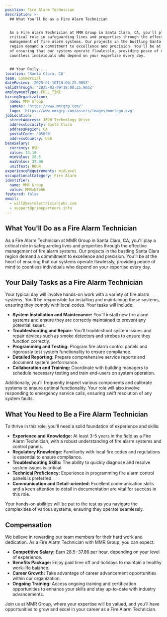 ```yaml
---
position: Fire Alarm Technician
description: >-
  ## What You'll Do as a Fire Alarm Technician


  As a Fire Alarm Technician at MMR Group in Santa Clara, CA, you'll play a
  critical role in safeguarding lives and properties through the effective
  management of fire alarm systems. Our projects in the bustling Santa Clara
  region demand a commitment to excellence and precision. You'll be at the heart
  of ensuring that our systems operate flawlessly, providing peace of mind to
  countless individuals who depend on your expertise every day.


  ## Your Daily ...
location: 'Santa Clara, CA'
team: Commercial
datePosted: '2025-01-10T19:00:25.905Z'
validThrough: '2025-02-09T19:00:25.905Z'
employmentType: FULL_TIME
hiringOrganization:
  name: MMR Group
  sameAs: 'https://www.mmrgrp.com/'
  logo: 'https://www.mmrgrp.com/assets/images/mmrlogo.svg'
jobLocation:
  streetAddress: 3690 Technology Drive
  addressLocality: Santa Clara
  addressRegion: CA
  postalCode: '95050'
  addressCountry: USA
baseSalary:
  currency: USD
  value: 33.18
  minValue: 28.5
  maxValue: 37.86
  unitText: HOUR
experienceRequirements: midLevel
occupationalCategory: Fire Alarm
identifier:
  name: MMR Group
  value: MMRvb7e8b
featured: false
email:
  - will@bestelectricianjobs.com
  - support@primepartners.info
---
```




## What You'll Do as a Fire Alarm Technician

As a Fire Alarm Technician at MMR Group in Santa Clara, CA, you'll play a critical role in safeguarding lives and properties through the effective management of fire alarm systems. Our projects in the bustling Santa Clara region demand a commitment to excellence and precision. You'll be at the heart of ensuring that our systems operate flawlessly, providing peace of mind to countless individuals who depend on your expertise every day.

## Your Daily Tasks as a Fire Alarm Technician

Your typical day will involve hands-on work with a variety of fire alarm systems. You'll be responsible for installing and maintaining these systems, ensuring they comply with local codes. Your tasks will include:

- **System Installation and Maintenance:** You'll install new fire alarm systems and ensure they are correctly maintained to prevent any potential issues.
- **Troubleshooting and Repair:** You'll troubleshoot system issues and repair devices such as smoke detectors and strobes to ensure they function correctly.
- **Programming and Testing:** Program fire alarm control panels and rigorously test system functionality to ensure compliance.
- **Detailed Reporting:** Prepare comprehensive service reports and document system performance.
- **Collaboration and Training:** Coordinate with building managers to schedule necessary testing and train end-users on system operation.

Additionally, you'll frequently inspect various components and calibrate systems to ensure optimal functionality. Your role will also involve responding to emergency service calls, ensuring swift resolution of any system faults.

## What You Need to Be a Fire Alarm Technician

To thrive in this role, you'll need a solid foundation of experience and skills:

- **Experience and Knowledge:** At least 3-5 years in the field as a Fire Alarm Technician, with a robust understanding of fire alarm systems and control panels.
- **Regulatory Knowledge:** Familiarity with local fire codes and regulations is essential to ensure compliance.
- **Troubleshooting Skills:** The ability to quickly diagnose and resolve system issues is critical.
- **Technical Proficiency:** Experience in programming fire alarm control panels is preferred.
- **Communication and Detail-oriented:** Excellent communication skills and a keen attention to detail in documentation are vital for success in this role.

Your hands-on abilities will be put to the test as you navigate the complexities of various systems, ensuring they operate seamlessly.

## Compensation

We believe in rewarding our team members for their hard work and dedication. As a Fire Alarm Technician with MMR Group, you can expect:

- **Competitive Salary:** Earn $28.5-$37.86 per hour, depending on your level of experience.
- **Benefits Package:** Enjoy paid time off and holidays to maintain a healthy work-life balance.
- **Career Growth:** Take advantage of career advancement opportunities within our organization.
- **Ongoing Training:** Access ongoing training and certification opportunities to enhance your skills and stay up-to-date with industry advancements.

Join us at MMR Group, where your expertise will be valued, and you'll have opportunities to grow and excel in your career as a Fire Alarm Technician.
